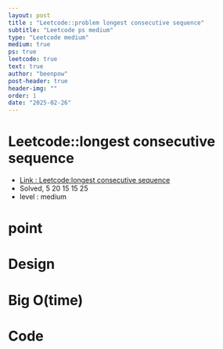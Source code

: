 ```yaml
---
layout: post
title : "Leetcode::problem longest consecutive sequence"
subtitle: "Leetcode ps medium"
type: "Leetcode medium"
medium: true
ps: true
leetcode: true
text: true
author: "beenpow"
post-header: true
header-img: ""
order: 1
date: "2025-02-26"
---
```


# Leetcode::longest consecutive sequence
- [Link : Leetcode:longest consecutive sequence]()
- Solved, 5 20 15 15 25
- level : medium
# point

# Design


# Big O(time)

# Code

```cpp

```